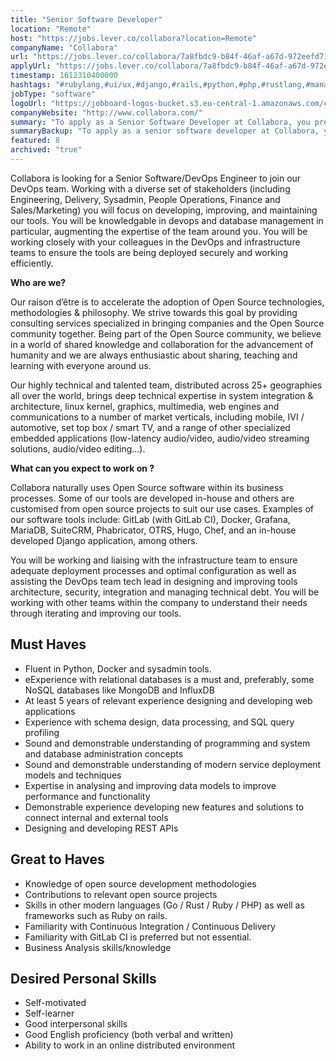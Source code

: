 ```yaml
---
title: "Senior Software Developer"
location: "Remote"
host: "https://jobs.lever.co/collabora?location=Remote"
companyName: "Collabora"
url: "https://jobs.lever.co/collabora/7a8fbdc9-b84f-46af-a67d-972eefd711dc"
applyUrl: "https://jobs.lever.co/collabora/7a8fbdc9-b84f-46af-a67d-972eefd711dc/apply"
timestamp: 1612310400000
hashtags: "#rubylang,#ui/ux,#django,#rails,#python,#php,#rustlang,#management,#docker,#marketing"
jobType: "software"
logoUrl: "https://jobboard-logos-bucket.s3.eu-central-1.amazonaws.com/collabora"
companyWebsite: "http://www.collabora.com/"
summary: "To apply as a Senior Software Developer at Collabora, you preferably need to have 5 years of relevant experience designing and developing web applications."
summaryBackup: "To apply as a senior software developer at Collabora, you preferably need to have some knowledge of: #rubylang, #ui/ux, #django."
featured: 8
archived: "true"
---
```


Collabora is looking for a Senior Software/DevOps Engineer to join our DevOps team. Working with a diverse set of stakeholders (including Engineering, Delivery, Sysadmin, People Operations, Finance and Sales/Marketing) you will focus on developing, improving, and maintaining our tools. You will be knowledgable in devops and database management in particular, augmenting the expertise of the team around you. You will be working closely with your colleagues in the DevOps and infrastructure teams to ensure the tools are being deployed securely and working efficiently.

**Who are we?**

Our raison d’être is to accelerate the adoption of Open Source technologies, methodologies & philosophy. We strive towards this goal by providing consulting services specialized in bringing companies and the Open Source community together. Being part of the Open Source community, we believe in a world of shared knowledge and collaboration for the advancement of humanity and we are always enthusiastic about sharing, teaching and learning with everyone around us.

Our highly technical and talented team, distributed across 25+ geographies all over the world, brings deep technical expertise in system integration & architecture, linux kernel, graphics, multimedia, web engines and communications to a number of market verticals, including mobile, IVI / automotive, set top box / smart TV, and a range of other specialized embedded applications (low-latency audio/video, audio/video streaming solutions, audio/video editing...).

**What can you expect to work on ?**

Collabora naturally uses Open Source software within its business processes. Some of our tools are developed in-house and others are customised from open source projects to suit our use cases. Examples of our software tools include: GitLab (with GitLab CI), Docker, Grafana, MariaDB, SuiteCRM, Phabricator, OTRS, Hugo, Chef, and an in-house developed Django application, among others.

You will be working and liaising with the infrastructure team to ensure adequate deployment processes and optimal configuration as well as assisting the DevOps team tech lead in designing and improving tools architecture, security, integration and managing technical debt. You will be working with other teams within the company to understand their needs through iterating and improving our tools.

## Must Haves

*   Fluent in Python, Docker and sysadmin tools.
*   eExperience with relational databases is a must and, preferably, some NoSQL databases like MongoDB and InfluxDB
*   At least 5 years of relevant experience designing and developing web applications
*   Experience with schema design, data processing, and SQL query profiling
*   Sound and demonstrable understanding of programming and system and database administration concepts
*   Sound and demonstrable understanding of modern service deployment models and techniques
*   Expertise in analysing and improving data models to improve performance and functionality
*   Demonstrable experience developing new features and solutions to connect internal and external tools
*   Designing and developing REST APIs

## Great to Haves

*   Knowledge of open source development methodologies
*   Contributions to relevant open source projects
*   Skills in other modern languages (Go / Rust / Ruby / PHP) as well as frameworks such as Ruby on rails.
*   Familiarity with Continuous Integration / Continuous Delivery
*   Familiarity with GitLab CI is preferred but not essential.
*   Business Analysis skills/knowledge

## Desired Personal Skills

*   Self-motivated
*   Self-learner
*   Good interpersonal skills
*   Good English proficiency (both verbal and written)
*   Ability to work in an online distributed environment
